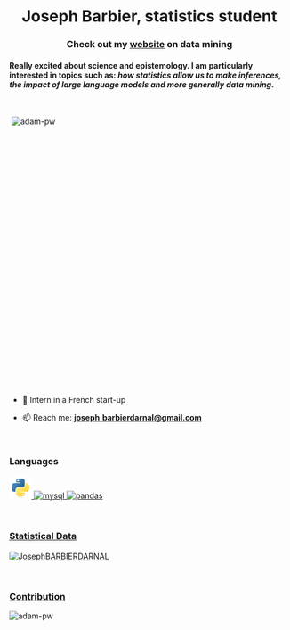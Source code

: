 <h1 align="center">Joseph Barbier, statistics student</h1>
<h3 align="center">Check out my <a href="https://www.statistics-learning-curve.com">website</a> on data mining</h3>
<h4 align="left">Really excited about science and epistemology. I am particularly interested in topics such as: <strong><i>how statistics allow us to make inferences, the impact of large language models and more generally data mining</i></strong>.</h4>


<br>

<p><img align="right" src="https://github.com/Adam-pw/Adam-pw/blob/main/animation_500_kxa883sd.gif" alt="adam-pw" style="width: 500px; height: 500px;" /></p>



- 🌱 Intern in a French start-up

- 📫 Reach me: **joseph.barbierdarnal@gmail.com** 

<br>

<h3 align="left">Languages</h3>
<p align="left"> <a href="https://developer.android.com" target="_blank" rel="noreferrer">

 <img
      src="https://raw.githubusercontent.com/devicons/devicon/master/icons/python/python-original.svg" alt="python"
      width="40" height="40" /> </a> <a href="https://www.python.org" target="_blank" rel="noreferrer"> <img
      src="https://upload.wikimedia.org/wikipedia/commons/thumb/2/29/Postgresql_elephant.svg/1200px-Postgresql_elephant.svg.png"
      alt="mysql" width="40" height="40" /> </a> </a> <a href="https://wiki.postgresql.org/wiki/Main_Page" target="_blank" rel="noreferrer"> <img
      src="https://www.r-project.org/logo/Rlogo.png"
      alt="pandas" width="45" height="40" /> </a> <a href="https://www.r-project.org" target="_blank"
    rel="noreferrer"> 

  <br>

<h3>Statistical Data</h3>
<p><img align="center"
    src="https://github-readme-stats.vercel.app/api/top-langs?username=JosephBARBIERDARNAL&show_icons=true&locale=en&bg_color=0d1117&text_color=ffffff&layout=compact"
    alt="JosephBARBIERDARNAL" 
    bg_color=#808080/></p>

<br>
  
<h3>Contribution</h3>
<p><img align="left" src="https://github-readme-streak-stats.herokuapp.com/?user=JosephBARBIERDARNAL&theme=dark&background=0d1117&date_format=M%20j%5B%2C%20Y%5D" alt="adam-pw" /></p>



 

